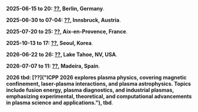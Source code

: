 **2025-06-15 to 20: [??](https://ppps2025.kit.edu "This joint conference explores pulsed power and plasma science, covering high-voltage systems, plasma diagnostics, and laser-plasma interactions. Topics include inertial confinement fusion, plasma processing, and applications in energy and defense, emphasizing experimental and computational advancements."), Berlin, Germany**.

**2025-06-30 to 07-04: [??](https://ecamp15.org "ECAMP 2025 focuses on atomic, molecular, and photonic physics, covering quantum optics, plasma interactions, and molecular dynamics. Topics include photon-matter interactions, cold atoms, and applications in quantum technologies, emphasizing experimental and theoretical advancements."), Innsbruck, Austria**.

**2025-07-20 to 25: [??](https://icpig2025.sciencesconf.org "ICPIG 2025 focuses on ionized gas phenomena, covering plasma diagnostics, discharge physics, and plasma-surface interactions. Topics include plasma processing, astrophysical plasmas, and applications in energy and medicine, emphasizing experimental and theoretical plasma science advancements."), Aix-en-Provence, France**.

**2025-10-13 to 17: [??](https://apsgec.org/gec2025/ "GEC 2025 focuses on gaseous electronics, covering plasma discharges, electron collisions, and plasma chemistry. Topics include applications in semiconductor processing, lighting, and biomedical plasmas, emphasizing experimental and computational studies of low-temperature plasma phenomena and technologies."), Seoul, Korea**.

**2026-06-22 to 26: [??](https://icops.ieee.org/icops2026/ "ICOPS 2026 focuses on plasma science, covering plasma diagnostics, laser-plasma interactions, and plasma applications. Topics include fusion, space plasmas, and plasma processing, emphasizing experimental, theoretical, and computational advancements in plasma physics and technology."), Lake Tahoe, NV, USA**.

**2026-07-07 to 11: [??](https://escampig2024.physics.muni.cz "ESCAMPIG 2026 focuses on atomic and molecular physics of ionized gases, covering plasma kinetics, electron collisions, and plasma chemistry. Topics include applications in plasma processing, lighting, and biomedicine, emphasizing experimental and computational plasma science advancements."), Madeira, Spain**.

**2026 tbd: [??]("ICPP 2026 explores plasma physics, covering magnetic confinement, laser-plasma interactions, and plasma astrophysics. Topics include fusion energy, plasma diagnostics, and industrial plasmas, emphasizing experimental, theoretical, and computational advancements in plasma science and applications."), tbd**.

